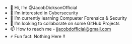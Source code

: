 - 👋 Hi, I’m @JacobDicksonOfficial
- 👀 I’m interested in Cybersecurity 
- 🌱 I’m currently learning Compueter Forensics & Security 
- 💞️ I’m looking to collaborate on some GitHub Projects 
- 📫 How to reach me - jjacobdofficial@gmail.com
- ⚡ Fun fact: Nothing Here !!

<!---
JacobDicksonOfficial/JacobDicksonOfficial is a ✨ special ✨ repository because its `README.md` (this file) appears on your GitHub profile.
You can click the Preview link to take a look at your changes.
--->
